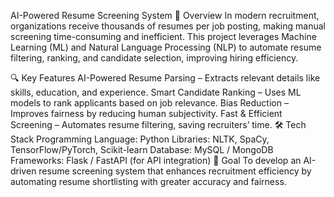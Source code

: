 AI-Powered Resume Screening System
🚀 Overview
In modern recruitment, organizations receive thousands of resumes per job posting, making manual screening time-consuming and inefficient. This project leverages Machine Learning (ML) and Natural Language Processing (NLP) to automate resume filtering, ranking, and candidate selection, improving hiring efficiency.

🔍 Key Features
AI-Powered Resume Parsing – Extracts relevant details like skills, education, and experience.
Smart Candidate Ranking – Uses ML models to rank applicants based on job relevance.
Bias Reduction – Improves fairness by reducing human subjectivity.
Fast & Efficient Screening – Automates resume filtering, saving recruiters’ time.
🛠 Tech Stack
Programming Language: Python
Libraries: NLTK, SpaCy, TensorFlow/PyTorch, Scikit-learn
Database: MySQL / MongoDB
Frameworks: Flask / FastAPI (for API integration)
🎯 Goal
To develop an AI-driven resume screening system that enhances recruitment efficiency by automating resume shortlisting with greater accuracy and fairness.
